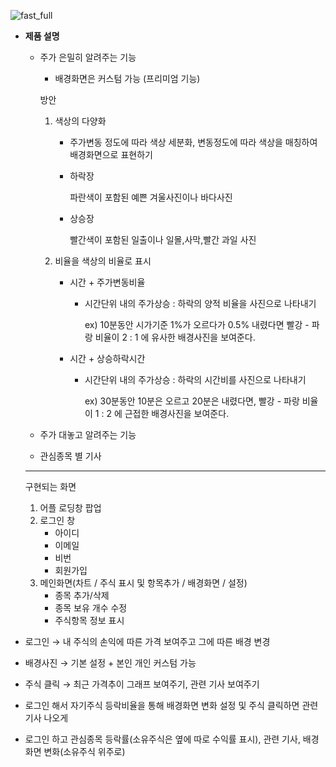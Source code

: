 ![fast_full](https://user-images.githubusercontent.com/46878927/145513885-6d3611eb-6e27-42e6-b1da-86d23b30a279.gif)
- **제품 설명**
    - 주가 은밀히 알려주는 기능
        - 배경화면은 커스텀 가능 (프리미엄 기능)
        
        방안
        
        1. 색상의 다양화
            - 주가변동 정도에 따라 색상 세분화, 변동정도에 따라 색상을 매칭하여 배경화면으로 표현하기
            - 하락장
                
                파란색이 포함된 예쁜 겨울사진이나 바다사진
                
            - 상승장
                
                빨간색이 포함된 일출이나 일몰,사막,빨간 과일 사진
                
        2. 비율을 색상의 비율로 표시
            - 시간 + 주가변동비율
                - 시간단위 내의 주가상승 : 하락의 양적 비율을 사진으로 나타내기
                    
                    ex) 10분동안 시가기준 1%가 오르다가 0.5% 내렸다면 빨강 - 파랑 비율이 2 : 1 에 유사한 배경사진을 보여준다.
                    
            - 시간 + 상승하락시간
                - 시간단위 내의 주가상승 : 하락의 시간비를 사진으로 나타내기
                    
                    ex) 30분동안 10분은 오르고 20분은 내렸다면, 빨강 - 파랑 비율이 1 : 2 에 근접한 배경사진을 보여준다.
                    
    - 주가 대놓고 알려주는 기능
    - 관심종목 별 기사
    
    ---
    
    구현되는 화면
    
    1. 어플 로딩창 팝업
    2. 로그인 창
        - 아이디
        - 이메일
        - 비번
        - 회원가입
    3. 메인화면(차트 / 주식 표시 및 항목추가 / 배경화면 / 설정)
        - 종목 추가/삭제
        - 종목 보유 개수 수정
        - 주식항목 정보 표시
    
- 로그인 → 내 주식의 손익에 따른 가격 보여주고 그에 따른 배경 변경
- 배경사진 → 기본 설정 + 본인 개인 커스텀 가능
- 주식 클릭 → 최근 가격추이 그래프 보여주기, 관련 기사 보여주기

- 로그인 해서 자기주식 등락비율을 통해 배경화면 변화 설정 및  주식 클릭하면 관련기사 나오게

- 로그인 하고 관심종목 등락률(소유주식은 옆에 따로 수익률 표시), 관련 기사, 배경화면 변화(소유주식 위주로)
